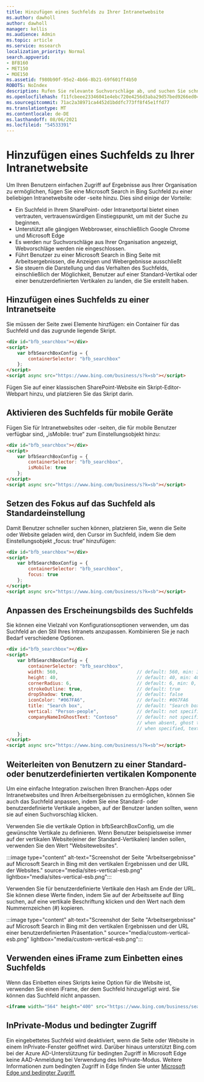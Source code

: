 ```yaml
---
title: Hinzufügen eines Suchfelds zu Ihrer Intranetwebsite
ms.author: dawholl
author: dawholl
manager: kellis
ms.audience: Admin
ms.topic: article
ms.service: mssearch
localization_priority: Normal
search.appverid:
- BFB160
- MET150
- MOE150
ms.assetid: f980b90f-95e2-4b66-8b21-69f601ff4b50
ROBOTS: NoIndex
description: Rufen Sie relevante Suchvorschläge ab, und suchen Sie schneller nach Arbeitsergebnissen, indem Sie Ihrer Intranetwebsite oder -seite ein Microsoft Search Suchfeld hinzufügen.
ms.openlocfilehash: f11fcbeee23346041e4ebc720e4256d3aba29d57bed9266ed04bb02ee31c2ada
ms.sourcegitcommit: 71ac2a38971ca4452d1bddfc773ff8f45e1ffd77
ms.translationtype: MT
ms.contentlocale: de-DE
ms.lasthandoff: 08/06/2021
ms.locfileid: "54533391"
---
```

# <a name="add-a-search-box-to-your-intranet-site"></a>Hinzufügen eines Suchfelds zu Ihrer Intranetwebsite

Um Ihren Benutzern einfachen Zugriff auf Ergebnisse aus Ihrer Organisation zu ermöglichen, fügen Sie eine Microsoft Search in Bing Suchfeld zu einer beliebigen Intranetwebsite oder -seite hinzu. Dies sind einige der Vorteile:

- Ein Suchfeld in Ihrem SharePoint- oder Intranetportal bietet einen vertrauten, vertrauenswürdigen Einstiegspunkt, um mit der Suche zu beginnen.
- Unterstützt alle gängigen Webbrowser, einschließlich Google Chrome und Microsoft Edge
- Es werden nur Suchvorschläge aus Ihrer Organisation angezeigt, Webvorschläge werden nie eingeschlossen.
- Führt Benutzer zu einer Microsoft Search in Bing Seite mit Arbeitsergebnissen, die Anzeigen und Webergebnisse ausschließt
- Sie steuern die Darstellung und das Verhalten des Suchfelds, einschließlich der Möglichkeit, Benutzer auf einer Standard-Vertikal oder einer benutzerdefinierten Vertikalen zu landen, die Sie erstellt haben.
  
## <a name="add-a-search-box-to-an-intranet-page"></a>Hinzufügen eines Suchfelds zu einer Intranetseite

Sie müssen der Seite zwei Elemente hinzfügen: ein Container für das Suchfeld und das zugrunde liegende Skript.
  
```html
<div id="bfb_searchbox"></div>
<script>
    var bfbSearchBoxConfig = {
        containerSelector: "bfb_searchbox"
    };
</script>
<script async src="https://www.bing.com/business/s?k=sb"></script>
```

Fügen Sie auf einer klassischen SharePoint-Website ein Skript-Editor-Webpart hinzu, und platzieren Sie das Skript darin.
  
## <a name="enable-the-search-box-for-mobile"></a>Aktivieren des Suchfelds für mobile Geräte

Fügen Sie für Intranetwebsites oder -seiten, die für mobile Benutzer verfügbar sind, „isMobile: true“ zum Einstellungsobjekt hinzu:
  
```html
<div id="bfb_searchbox"></div>
<script>
    var bfbSearchBoxConfig = {
        containerSelector: "bfb_searchbox", 
        isMobile: true
    };
</script>
<script async src="https://www.bing.com/business/s?k=sb"></script>
```

## <a name="put-focus-on-the-search-box-by-default"></a>Setzen des Fokus auf das Suchfeld als Standardeinstellung

Damit Benutzer schneller suchen können, platzieren Sie, wenn die Seite oder Website geladen wird, den Cursor im Suchfeld, indem Sie dem Einstellungsobjekt „focus: true“ hinzufügen:
  
```html
<div id="bfb_searchbox"></div>
<script>
    var bfbSearchBoxConfig = {
        containerSelector: "bfb_searchbox",
        focus: true
    };
</script>
<script async src="https://www.bing.com/business/s?k=sb"></script>
```

## <a name="customize-the-appearance-of-the-search-box"></a>Anpassen des Erscheinungsbilds des Suchfelds 

Sie können eine Vielzahl von Konfigurationsoptionen verwenden, um das Suchfeld an den Stil Ihres Intranets anzupassen. Kombinieren Sie je nach Bedarf verschiedene Optionen.

```html
<div id="bfb_searchbox"></div>
<script>
    var bfbSearchBoxConfig = {
        containerSelector: "bfb_searchbox",
        width: 560,                             // default: 560, min: 360, max: 650
        height: 40,                             // default: 40, min: 40, max: 72
        cornerRadius: 6,                        // default: 6, min: 0, max: 25                                   
        strokeOutline: true,                    // default: true
        dropShadow: true,                       // default: false
        iconColor: "#067FA6",                   // default: #067FA6
        title: "Search box",                    // default: "Search box"
        vertical: "Person-people",              // default: not specified, search box directs to the All vertical on the WORK results page
        companyNameInGhostText: "Contoso"       // default: not specified
                                                // when absent, ghost text will be "Search work"
                                                // when specified, text will be "Search <companyNameInGhostText>"
    };
</script>
<script async src="https://www.bing.com/business/s?k=sb"></script>
```

## <a name="direct-users-to-a-default-or-custom-vertical"></a>Weiterleiten von Benutzern zu einer Standard- oder benutzerdefinierten vertikalen Komponente

Um eine einfache Integration zwischen Ihren Branchen-Apps oder Intranetwebsites und Ihren Arbeitsergebnissen zu ermöglichen, können Sie auch das Suchfeld anpassen, indem Sie eine Standard- oder benutzerdefinierte Vertikale angeben, auf der Benutzer landen sollten, wenn sie auf einen Suchvorschlag klicken.

Verwenden Sie die vertikale Option in bfbSearchBoxConfig, um die gewünschte Vertikale zu definieren. Wenn Benutzer beispielsweise immer auf der vertikalen Website(einer der Standard-Vertikalen) landen sollen, verwenden Sie den Wert "Websitewebsites".

:::image type="content" alt-text="Screenshot der Seite &quot;Arbeitsergebnisse&quot; auf Microsoft Search in Bing mit den vertikalen Ergebnissen und der URL der Websites." source="media/sites-vertical-esb.png" lightbox="media/sites-vertical-esb.png":::

Verwenden Sie für benutzerdefinierte Vertikale den Hash am Ende der URL. Sie können diese Werte finden, indem Sie auf der Arbeitsseite auf Bing suchen, auf eine vertikale Beschriftung klicken und den Wert nach dem Nummernzeichen (#) kopieren.

:::image type="content" alt-text="Screenshot der Seite &quot;Arbeitsergebnisse&quot; auf Microsoft Search in Bing mit den vertikalen Ergebnissen und der URL einer benutzerdefinierten Präsentation." source="media/custom-vertical-esb.png" lightbox="media/custom-vertical-esb.png":::

## <a name="use-an-iframe-to-embed-a-search-box"></a>Verwenden eines iFrame zum Einbetten eines Suchfelds

Wenn das Einbetten eines Skripts keine Option für die Website ist, verwenden Sie einen iFrame, der dem Suchfeld hinzugefügt wird. Sie können das Suchfeld nicht anpassen.
  
```html
<iframe width="564" height="400" src="https://www.bing.com/business/searchbox"></iframe>
```

## <a name="inprivate-mode-and-conditional-access"></a>InPrivate-Modus und bedingter Zugriff

Ein eingebettetes Suchfeld wird deaktiviert, wenn die Seite oder Website in einem InPrivate-Fenster geöffnet wird. Darüber hinaus unterstützt Bing.com bei der Azure AD-Unterstützung für bedingten Zugriff in Microsoft Edge keine AAD-Anmeldung bei Verwendung des InPrivate-Modus. Weitere Informationen zum bedingten Zugriff in Edge finden Sie unter [Microsoft Edge und bedingter Zugriff.](/deployedge/ms-edge-security-conditional-access#accessing-conditional-access-protected-resources-in-microsoft-edge) 
